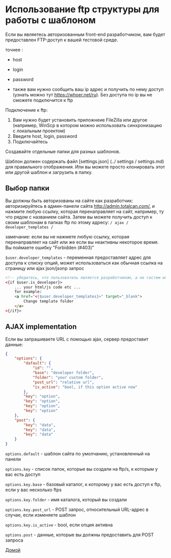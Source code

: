 
# Использование ftp структуры для работы с шаблоном

Если вы являетесь авторизованным front-end разработчиком, вам будет предоставлен FTP-доступ к вашей тестовой среде.

точнее :
- host
- login
- password

- также вам нужно сообщить ваш ip адрес и получить по нему доступ (узнать можно тут https://whoer.net/ru). Без доступа по ip вы не сможете подключится к ftp 

Подключение к ftp:
1) Вам нужно будет установить приложнеие FileZilla или другое (например, WinScp в котором можно использовать синхронизацию с локальным проектом)
2) Введите host, login, password
3) Подключайтесь

Создавайте отдельные папки для разных шаблонов.

Шаблон должен содержать файл [settings.json] (../ settings / settings.md) для правильного отображения.
Или вы можете просто клонировать этот или другой шаблон и загрузить в папку.


## Выбор папки

Вы должны быть авторизованы на сайте как разработчик: авторизируйтесь в админ-панели сайта http://admin.totalcan.com/,
и нажмите любую ссылку, которая перенаправляет на сайт, например, ту что рядом с названием сайта.
Затем вы можете получить доступ к своим шаблонам в папках ftp по этому адресу: `/ ajax / developer_templates /`

замечание:
если вы не нажмете любую ссылку, которая перенаправляет на сайт
или же
если вы неактивны некоторое время.
Вы поймаете ошибку "Forbidden (#403)"

`$user.developer_templates` - переменная предоставляет адрес для доступа к списку опций, может использоваться как обычная ссылка на страницу или ajax json/jsonp запрос

```html
<!-- убедитесь, что пользователь является разработчиком, а не гостем или клиентом: -->
<{if $user.is_developer}>
    ... your html/js code etc ...
    for example:
    <a href="<{$user.developer_templates}>" target="_blank">
        Change template folder
    </a>
<{/if}>
```


## AJAX implementation

Если вы запрашиваете URL с помощью ajax, сервер предоставит данные:

```json
{
    "options": {
        "dafault": {
            "id": "",
            "base": "developer folder",
            "folder": "your custom folder",
            "post_url": "relative url",
            "is_active": "bool, if this option active now"
        },
        "key": "option",
        "key": "option",
        "key": "option",
        "key": "option"
    },
    "post": {
        "key": "data",
        "key": "data",
        "key": "data"
    }
}
```


`options.default` - шаблон сайта по умолчанию, установленный на панели

`options.key` - список папок, которые вы создали на ftp/s, к которым у вас есть доступ

`options.key.base` - базовый каталог, к которому у вас есть доступ к ftp, если у вас несколько ftps

`options.key.folder` - имя каталога, который вы создали

`options.key.post_url` - POST запрос, относительный URL-адрес в случае, если изменяете шаблон

`options.key.is_active` - bool, если опция активна 

`options.post` - данные, которые вы должны предоставить для POST запроса


[Домой](../index.md)
